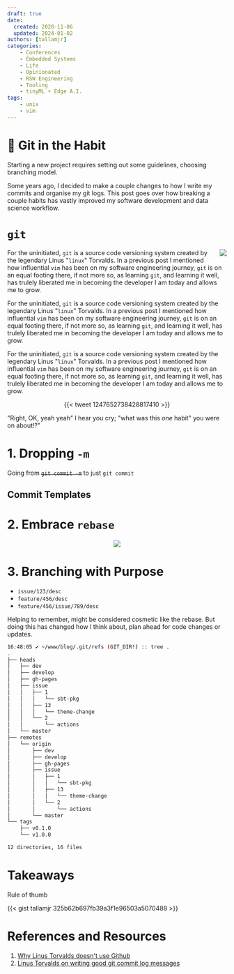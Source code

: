 ```yaml
---
draft: true
date:
  created: 2020-11-06
  updated: 2024-01-02
authors: [tallamjr]
categories:
    - Conferences
    - Embedded Systems
    - Life
    - Opinionated
    - RSW Engineering
    - Tooling
    - tinyML + Edge A.I.
tags:
    - unix
    - vim
---
```


# 🌊 **Git in the Habit**

Starting a new project requires setting out some guidelines, choosing branching model.

<!-- more -->

Some years ago, I decided to make a couple changes to how I write my commits and organise my git
logs. This post goes over how breaking a couple habits has vastly improved my software development
and data science workflow.

# <a name="git-intro"></a>`git`

<img src="https://imgs.xkcd.com/comics/git.png" style="float: right;margin: 0px 0px 10px 15px;">

For the uninitiated, `git` is a source code versioning system created by the legendary Linus
"`linux`" Torvalds. In a previous post <INSERT-HERE> I mentioned how influential `vim` has been on
my software engineering journey, `git` is on an equal footing there, if not more so, as learning
`git`, and learning it well, has trulely liberated me in becoming the developer I am today and
allows me to grow.

For the uninitiated, `git` is a source code versioning system created by the legendary Linus
"`linux`" Torvalds. In a previous post <INSERT-HERE> I mentioned how influential `vim` has been on
my software engineering journey, `git` is on an equal footing there, if not more so, as learning
`git`, and learning it well, has trulely liberated me in becoming the developer I am today and
allows me to grow.

For the uninitiated, `git` is a source code versioning system created by the legendary Linus
"`linux`" Torvalds. In a previous post <INSERT-HERE> I mentioned how influential `vim` has been on
my software engineering journey, `git` is on an equal footing there, if not more so, as learning
`git`, and learning it well, has trulely liberated me in becoming the developer I am today and
allows me to grow.

<center>
{{< tweet 1247652738428817410 >}}
</center>

"Right, OK, yeah yeah" I hear you cry; "what was this _one_ habit" you were on about!?"

<a name="dropping-m"></a>
# 1. Dropping `-m`

Going from ~~`git commit -m`~~ to just `git commit`

## <a name="git-intro"></a>Commit Templates

<a name="rebase"></a>
# 2. Embrace `rebase`

<center>
<img src="https://static01.nyt.com/images/2016/08/05/us/05onfire1_xp/05onfire1_xp-articleLarge-v2.jpg?quality=75&auto=webp&disable=upscale">
</center>

<a name="withpurpose"></a>
# 3. Branching with Purpose

* `issue/123/desc`
* `feature/456/desc`
* `feature/456/issue/789/desc`

Helping to remember, might be considered cosmetic like the rebase. But doing this has changed how I
think about, plan ahead for code changes or updates.

```bash
16:48:05 ✔ ~/www/blog/.git/refs (GIT_DIR!) :: tree .
.
├── heads
│   ├── dev
│   ├── develop
│   ├── gh-pages
│   ├── issue
│   │   ├── 1
│   │   │   └── sbt-pkg
│   │   ├── 13
│   │   │   └── theme-change
│   │   └── 2
│   │       └── actions
│   └── master
├── remotes
│   └── origin
│       ├── dev
│       ├── develop
│       ├── gh-pages
│       ├── issue
│       │   ├── 1
│       │   │   └── sbt-pkg
│       │   ├── 13
│       │   │   └── theme-change
│       │   └── 2
│       │       └── actions
│       └── master
└── tags
    ├── v0.1.0
    └── v1.0.0

12 directories, 16 files

```

# <a name="git-intro"></a>Takeaways

Rule of thumb

{{< gist tallamjr 325b62b697fb39a3f1e96503a5070488 >}}



<!-- <embed src="/blog/img/posts/2020-06-12-Breaking-Habits/gitflow-model-tk.pdf" width="800px" height="2100px" /> -->

# References and Resources

<a name="ref1"></a>
1. [Why Linus Torvalds doesn't use Github](https://github.com/torvalds/linux/pull/17#issuecomment-5659933)
<a name="ref2"></a>
2. [Linus Torvalds on writing good git commit log messages](https://github.com/torvalds/subsurface/blob/a48494d2fbed58c751e9b7e8fbff88582f9b2d02/README#L88)
<!-- {{< figure src="/blog/img/posts/2016-11-12-Matlab-R-Julia-Notebooks/newprojectlist.png" class="alignright">}} -->

<!-- - [Scala and SBT Introduction](#scala) -->
<!-- - [SBT-Native-Packager](#native) -->
<!-- - [Docker](#docker) -->

<!-- ```python -->
<!-- print(f"Numpy: {np.__version__}") -->
<!-- ``` -->

<!-- Say if I said something here -->

<!-- ```bash -->
<!-- $ echo "Hello World!" -->
<!-- ``` -->

<!-- ```scala -->
<!-- println("hello") -->
<!-- def somefunction(col: String) -->

<!-- val mate = Int 5 -->
<!-- ``` -->

